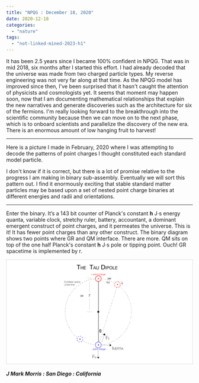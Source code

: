 ```yaml
---
title: "NPQG : December 18, 2020"
date: 2020-12-18
categories: 
  - "nature"
tags: 
  - "not-linked-mined-2023-h1"
---
```


It has been 2.5 years since I became 100% confident in NPQG. That was in mid 2018, six months after I started this effort. I had already decoded that the universe was made from two charged particle types. My reverse engineering was not very far along at that time. As the NPQG model has improved since then, I've been surprised that it hasn't caught the attention of physicists and cosmologists yet. It seems that moment may happen soon, now that I am documenting mathematical relationships that explain the new narratives and generate discoveries such as the architecture for six of the fermions. I'm really looking forward to the breakthrough into the scientific community because then we can move on to the next phase, which is to onboard scientists and parallelize the discovery of the new era. There is an enormous amount of low hanging fruit to harvest!

* * *

Here is a picture I made in February, 2020 where I was attempting to decode the patterns of point charges I thought constituted each standard model particle.

I don't know if it is correct, but there is a lot of promise relative to the progress I am making in binary sub-assembly. Eventually we will sort this pattern out. I find it enormously exciting that stable standard matter particles may be based upon a set of nested point charge binaries at different energies and radii and orientations.

* * *

Enter the binary. It’s a 143 bit counter of Planck's constant **h** J⋅s energy quanta, variable clock, stretchy ruler, battery, accountant, a dominant emergent construct of point charges, and it permeates the universe. This is it! It has fewer point charges than any other construct. The binary diagram shows two points where GR and QM interface. There are more. QM sits on top of the one half Planck's constant **h** J⋅s pole or tipping point. Ouch! GR spacetime is implemented by r.

![](images/img_0388.png?w=1024)

**_J Mark Morris : San Diego : California_**
